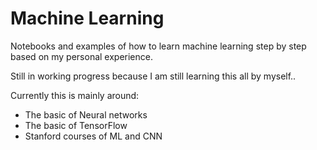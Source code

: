 # Machine Learning

Notebooks and examples of how to learn machine learning step by step based on my personal experience.

Still in working progress because I am still learning this all by myself..

Currently this is mainly around:
 - The basic of Neural networks
 - The basic of TensorFlow
 - Stanford courses of ML and CNN

